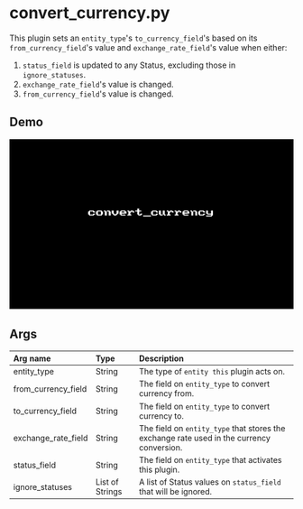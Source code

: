 # convert_currency.py

This plugin sets an `entity_type`'s `to_currency_field`'s based on its
`from_currency_field`'s value and `exchange_rate_field`'s value when either:

1. `status_field` is updated to any Status, excluding those in `ignore_statuses`.
2. `exchange_rate_field`'s value is changed.
3. `from_currency_field`'s value is changed.

## Demo

![](images/convert_currency1.gif?raw=true)

## Args

| Arg name            | Type            | Description                                                                               |
| :-                  | :-              | :-                                                                                        |
| entity_type         | String          | The type of `entity this` plugin acts on.                                                 |
| from_currency_field | String          | The field on `entity_type` to convert currency from.                                      |
| to_currency_field   | String          | The field on `entity_type` to convert currency to.                                        |
| exchange_rate_field | String          | The field on `entity_type` that stores the exchange rate used in the currency conversion. |
| status_field        | String          | The field on `entity_type` that activates this plugin.                                    |
| ignore_statuses     | List of Strings | A list of Status values on `status_field` that will be ignored.                           |
